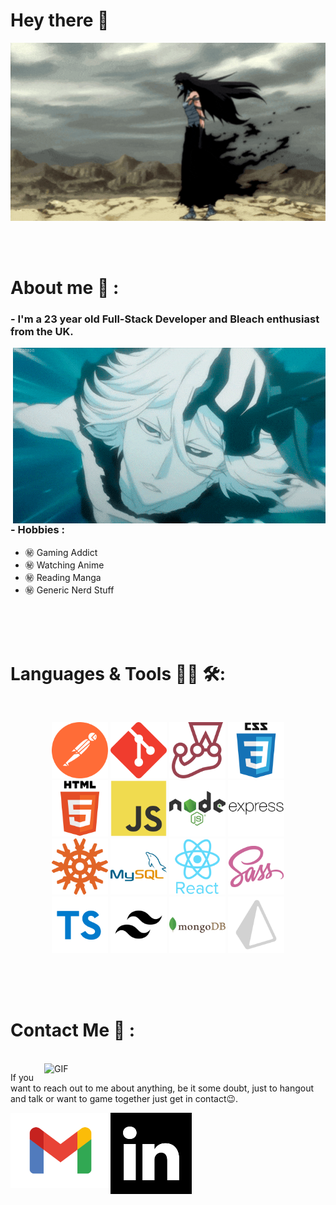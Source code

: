 # Hey there 👋

<div align="center">
<img hight="300" width="700" alt="GIF" align="center" src="./assets/images/mugetsu gif.gif">
</div>

</br>
</br>
</br>

# About me 💬 :

### - I'm a 23 year old Full-Stack Developer and Bleach enthusiast from the UK.

<img hight="400" width="500" alt="GIF" align="right" src="./assets/images/fused Tensa zangetsu.gif">

### - Hobbies :

- ㊙️ Gaming Addict
- ㊙️ Watching Anime
- ㊙️ Reading Manga
- ㊙️ Generic Nerd Stuff

</br>
</br>
</br>

# Languages & Tools 👨‍💻 🛠:

</br>

<p align="center">

<img src="./assets/icons/68747470733a2f2f7777772e766563746f726c6f676f2e7a6f6e652f6c6f676f732f676574706f73746d616e2f676574706f73746d616e2d69636f6e2e737667.svg" alt="Postman" width="90" hight="50">
<img src="./assets/icons/68747470733a2f2f7777772e766563746f726c6f676f2e7a6f6e652f6c6f676f732f6769742d73636d2f6769742d73636d2d69636f6e2e737667.svg" alt="git"  width="90" hight="50">
<img src="./assets/icons/68747470733a2f2f7777772e766563746f726c6f676f2e7a6f6e652f6c6f676f732f6a6573746a73696f2f6a6573746a73696f2d69636f6e2e737667.svg" alt="Jest" width="90" hight="50">
<img src="./assets/icons/css3-original-wordmark.svg" alt="CSS" width="90" hight="50">

</br>
<img src="./assets/icons/html5-original-wordmark.svg" alt="html" width="90" hight="50">
<img src="./assets/icons/javascript icon.svg" alt="javascript" width="90" hight="50">
<img src="./assets/icons/nodejs-original-wordmark.svg" alt="node" width="90" hight="50">
<img src="./assets/icons/express-original-wordmark.svg" alt="Express" width="90" hight="50">
</br>
<img src="./assets/icons/knex-js-icon-512x512-a2yn0209.png" alt="knex" width="90" hight="50">
<img src="./assets/icons/mysql-original-wordmark.svg" alt="sql" width="90" hight="50">
<img src="./assets/icons/react-original-wordmark.svg" alt="react" width="90" hight="50">
<img src="./assets/icons/sass-original.svg" alt="sass" width="90" hight="50">
</br>
<img src="./assets/icons/typescript.svg" alt="knex" width="90" hight="50">
<img src="./assets/icons/tailwind-css.svg" alt="sql" width="90" hight="50">
<img src="./assets/icons/mongodb.svg" alt="react" width="90" hight="50">
<img src="./assets/icons/prisma.svg" alt="sass" width="90" hight="50">

</p>
</br>
</br>
</br>

# Contact Me 📱 :

<p>
 </br>

<img hight="320" width="450" align="right" alt="GIF" src="./assets/images/rukia bankai gif.webp">

If you want to reach out to me about anything, be it some doubt, just to hangout and talk or want to game together just get in contact😉.

<a href="mailto:solomonpipi1@gmail.com">
 <img align="left" alt="Gmail" width="160" hight="100" src="./assets/icons/GMail New Icon.svg" />
</a>
<a href="https://www.linkedin.com/in/solomon-pipi/">
  <img align="left" alt="Linkedin" width="130" hight="100" src="./assets/icons/linkedin-svgrepo-com.svg" />
</br>
</br>
</br>
</a>

</br>
</br>
</br>
</br>
</br>
</br>
</br>
